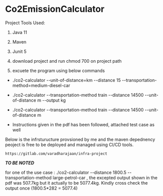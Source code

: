 # Co2EmissionCalculator

Project Tools Used:

1. Java 11
2. Maven 
3. Junit 5

1. download project and run chmod 700 on project path
2. excuete the program using below commands

* ./co2-calculator --unit-of-distance=km --distance 15 --transportation-method=medium-diesel-car
* ./co2-calculator --transportation-method train --distance 14500 --unit-of-distance m --output kg
* ./co2-calculator --transportation-method train --distance 14500 --unit-of-distance m

* Instructions given in the pdf has been followed, attached test case as well 

Below is the infrsturucture provsioned by me and the maven depednency peoject is free to be deployed and managed using CI/CD tools. 

`https://gitlab.com/varadharajaan/infra-project`


***TO BE NOTED***

for one of the use case : ./co2-calculator --distance 1800.5 --transportation-method large-petrol-car , 
the excepted output shown in the pdf was 507.7kg but it actually to be 5077.4kg. Kindly cross check the output once (1800.5*282 = 5077.4)

